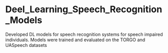 # Deel_Learning_Speech_Recognition_Models
Developed DL models for speech recognition systems for speech impaired individuals. Models were trained and evaluated on the TORGO and UASpeech datasets
